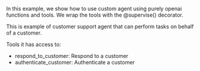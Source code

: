 In this example, we show how to use custom agent using purely openai functions and tools. We wrap the tools with the @supervise() decorator.

This is example of customer support agent that can perform tasks on behalf of a customer.

Tools it has access to:
- respond_to_customer: Respond to a customer
- authenticate_customer: Authenticate a customer